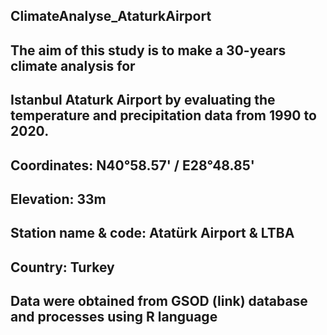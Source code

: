 ## ClimateAnalyse_AtaturkAirport
## The aim of this study is to make a 30-years climate analysis for 
## Istanbul Ataturk Airport by evaluating the temperature and precipitation data from 1990 to 2020.
## Coordinates: N40°58.57' / E28°48.85'
## Elevation: 33m
## Station name & code: Atatürk Airport & LTBA
## Country: Turkey

## Data were obtained from GSOD (link) database and processes using R language 
